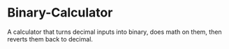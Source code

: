# Binary-Calculator
A calculator that turns decimal inputs into binary, does math on them, then reverts them back to decimal.
